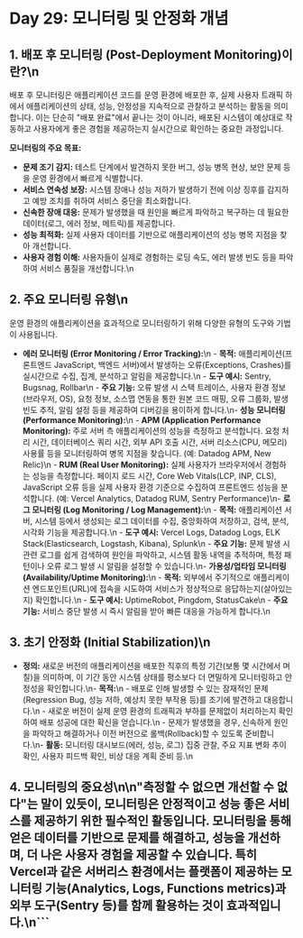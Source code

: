 # Day 29: 모니터링 및 안정화 개념

## 1. 배포 후 모니터링 (Post-Deployment Monitoring)이란?\n
배포 후 모니터링은 애플리케이션 코드를 운영 환경에 배포한 후, 실제 사용자 트래픽 하에서 애플리케이션의 상태, 성능, 안정성을 지속적으로 관찰하고 분석하는 활동을 의미합니다. 이는 단순히 "배포 완료"에서 끝나는 것이 아니라, 배포된 시스템이 예상대로 작동하고 사용자에게 좋은 경험을 제공하는지 실시간으로 확인하는 중요한 과정입니다.

**모니터링의 주요 목표:**

-   **문제 조기 감지:** 테스트 단계에서 발견하지 못한 버그, 성능 병목 현상, 보안 문제 등을 운영 환경에서 빠르게 식별합니다.
-   **서비스 연속성 보장:** 시스템 장애나 성능 저하가 발생하기 전에 이상 징후를 감지하고 예방 조치를 취하여 서비스 중단을 최소화합니다.
-   **신속한 장애 대응:** 문제가 발생했을 때 원인을 빠르게 파악하고 복구하는 데 필요한 데이터(로그, 에러 정보, 메트릭)를 제공합니다.
-   **성능 최적화:** 실제 사용자 데이터를 기반으로 애플리케이션의 성능 병목 지점을 찾아 개선합니다.
-   **사용자 경험 이해:** 사용자들이 실제로 경험하는 로딩 속도, 에러 발생 빈도 등을 파악하여 서비스 품질을 개선합니다.\n
## 2. 주요 모니터링 유형\n
운영 환경의 애플리케이션을 효과적으로 모니터링하기 위해 다양한 유형의 도구와 기법이 사용됩니다.

-   **에러 모니터링 (Error Monitoring / Error Tracking):**\n    -   **목적:** 애플리케이션(프론트엔드 JavaScript, 백엔드 서버)에서 발생하는 오류(Exceptions, Crashes)를 실시간으로 수집, 집계, 분석하고 알림을 제공합니다.\n    -   **도구 예시:** Sentry, Bugsnag, Rollbar\n    -   **주요 기능:** 오류 발생 시 스택 트레이스, 사용자 환경 정보(브라우저, OS), 요청 정보, 소스맵 연동을 통한 원본 코드 매핑, 오류 그룹화, 발생 빈도 추적, 알림 설정 등을 제공하여 디버깅을 용이하게 합니다.\n-   **성능 모니터링 (Performance Monitoring):**\n    -   **APM (Application Performance Monitoring):** 주로 서버 측 애플리케이션의 성능을 측정하고 분석합니다. 요청 처리 시간, 데이터베이스 쿼리 시간, 외부 API 호출 시간, 서버 리소스(CPU, 메모리) 사용률 등을 모니터링하여 병목 지점을 찾습니다. (예: Datadog APM, New Relic)\n    -   **RUM (Real User Monitoring):** 실제 사용자가 브라우저에서 경험하는 성능을 측정합니다. 페이지 로드 시간, Core Web Vitals(LCP, INP, CLS), JavaScript 오류 등을 실제 사용자 환경 기준으로 수집하여 프론트엔드 성능을 분석합니다. (예: Vercel Analytics, Datadog RUM, Sentry Performance)\n-   **로그 모니터링 (Log Monitoring / Log Management):**\n    -   **목적:** 애플리케이션 서버, 시스템 등에서 생성되는 로그 데이터를 수집, 중앙화하여 저장하고, 검색, 분석, 시각화 기능을 제공합니다.\n    -   **도구 예시:** Vercel Logs, Datadog Logs, ELK Stack(Elasticsearch, Logstash, Kibana), Splunk\n    -   **주요 기능:** 문제 발생 시 관련 로그를 쉽게 검색하여 원인을 파악하고, 시스템 활동 내역을 추적하며, 특정 패턴이나 오류 로그 발생 시 알림을 설정할 수 있습니다.\n-   **가용성/업타임 모니터링 (Availability/Uptime Monitoring):**\n    -   **목적:** 외부에서 주기적으로 애플리케이션 엔드포인트(URL)에 접속을 시도하여 서비스가 정상적으로 응답하는지(살아있는지) 확인합니다.\n    -   **도구 예시:** UptimeRobot, Pingdom, StatusCake\n    -   **주요 기능:** 서비스 중단 발생 시 즉시 알림을 받아 빠른 대응을 가능하게 합니다.\n
## 3. 초기 안정화 (Initial Stabilization)\n
-   **정의:** 새로운 버전의 애플리케이션을 배포한 직후의 특정 기간(보통 몇 시간에서 며칠)을 의미하며, 이 기간 동안 시스템 상태를 평소보다 더 면밀하게 모니터링하고 안정성을 확인합니다.\n-   **목적:**\n    -   배포로 인해 발생할 수 있는 잠재적인 문제(Regression Bug, 성능 저하, 예상치 못한 부작용 등)를 조기에 발견하고 대응합니다.\n    -   새로운 버전이 실제 운영 환경의 트래픽과 부하를 문제없이 처리하는지 확인하여 배포 성공에 대한 확신을 얻습니다.\n    -   문제가 발생했을 경우, 신속하게 원인을 파악하고 해결하거나 이전 버전으로 롤백(Rollback)할 수 있도록 준비합니다.\n-   **활동:** 모니터링 대시보드(에러, 성능, 로그) 집중 관찰, 주요 지표 변화 추이 확인, 사용자 피드백 확인, 비상 대응 계획 준비 등.\n
## 4. 모니터링의 중요성\n\n"측정할 수 없으면 개선할 수 없다"는 말이 있듯이, 모니터링은 안정적이고 성능 좋은 서비스를 제공하기 위한 필수적인 활동입니다. 모니터링을 통해 얻은 데이터를 기반으로 문제를 해결하고, 성능을 개선하며, 더 나은 사용자 경험을 제공할 수 있습니다. 특히 Vercel과 같은 서버리스 환경에서는 플랫폼이 제공하는 모니터링 기능(Analytics, Logs, Functions metrics)과 외부 도구(Sentry 등)를 함께 활용하는 것이 효과적입니다.\n``` 